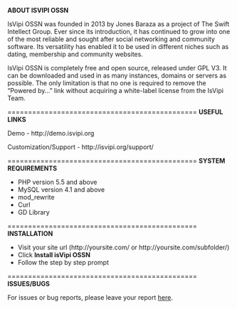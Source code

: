 <strong>ABOUT ISVIPI OSSN</strong>
<p>IsVipi OSSN was founded in 2013 by Jones Baraza as a project of The Swift Intellect Group. Ever since its introduction, it has continued to grow into one of the most reliable and sought after social networking and community software. Its versatility has enabled it to be used in different niches such as dating, membership and community websites. </p>
<p>IsVipi OSSN is completely free and open source, released under GPL V3. It can be downloaded and used in as many instances, domains or servers as possible. The only limitation is that no one is required to remove the “Powered by…” link without acquiring a white-label license from the IsVipi Team.</p>

==============================================
<strong>USEFUL LINKS</strong>

<p>Demo - http://demo.isvipi.org</p>
<p>Customization/Support - http://isvipi.org/support/</p>

==============================================
<strong>SYSTEM REQUIREMENTS</strong>
<ul>
	<li>PHP version 5.5 and above</li>
	<li>MySQL version 4.1 and above</li>
	<li>mod_rewrite</li>
	<li>Curl</li>
	<li>GD Library</li>
</ul>
==============================================
<strong>INSTALLATION</strong>

<ul>
	<li>Visit your site url (http://yoursite.com/ or http://yoursite.com/subfolder/)</li>
	<li>Click <strong>Install isVipi OSSN</strong></li>
	<li>Follow the step by step prompt</li>
</ul>

==============================================
<strong>ISSUES/BUGS</strong>

For issues or bug reports, please leave your report <a href="https://github.com/IsVipiOfficial/IsVipi-OSSN/issues">here</a>.
